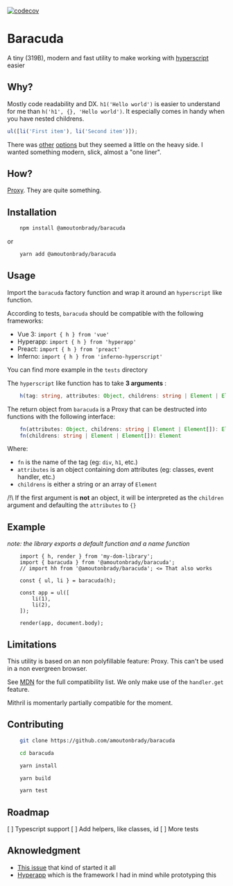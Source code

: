 [![codecov](https://codecov.io/gh/amoutonbrady/baracuda/branch/master/graph/badge.svg)](https://codecov.io/gh/amoutonbrady/baracuda)

# Baracuda

A tiny (319B), modern and fast utility to make working with [hyperscript](https://github.com/hyperhype/hyperscript) easier

## Why?

Mostly code readability and DX. `h1('Hello world')` is easier to understand for me than `h('h1', {}, 'Hello world')`. It especially comes in handy when you have nested childrens.

```js
ul([li('First item'), li('Second item')]);
```

There was [other](https://github.com/ohanhi/hyperscript-helpers) [options](https://github.com/ungoldman/hyperaxe) but they seemed a little on the heavy side. I wanted something modern, slick, almost a "one liner".

## How?

[Proxy](https://developer.mozilla.org/en-US/docs/Web/JavaScript/Reference/Global_Objects/Proxy). They are quite something.

## Installation

```bash
    npm install @amoutonbrady/baracuda
```

or

```bash
    yarn add @amoutonbrady/baracuda
```

## Usage

Import the `baracuda` factory function and wrap it around an `hyperscript` like function.

According to tests, `baracuda` should be compatible with the following frameworks:

-   Vue 3: `import { h } from 'vue'`
-   Hyperapp: `import { h } from 'hyperapp'`
-   Preact: `import { h } from 'preact'`
-   Inferno: `import { h } from 'inferno-hyperscript'`

You can find more example in the `tests` directory

The `hyperscript` like function has to take **3 arguments** :

```ts
    h(tag: string, attributes: Object, childrens: string | Element | Element[])
```

The return object from `baracuda` is a Proxy that can be destructed into functions with the following interface:

```ts
    fn(attributes: Object, childrens: string | Element | Element[]): Element
    fn(childrens: string | Element | Element[]): Element
```

Where:

-   `fn` is the name of the tag (eg: `div`, `h1`, etc.)
-   `attributes` is an object containing dom attributes (eg: classes, event handler, etc.)
-   `childrens` is either a string or an array of `Element`

/!\ If the first argument is **not** an object, it will be interpreted as the `children` argument and defaulting the `attributes` to `{}`

## Example

_note: the library exports a default function and a name function_

```
    import { h, render } from 'my-dom-library';
    import { baracuda } from '@amoutonbrady/baracuda';
    // import hh from '@amoutonbrady/baracuda'; <= That also works

    const { ul, li } = baracuda(h);

    const app = ul([
        li(1),
        li(2),
    ]);

    render(app, document.body);
```

## Limitations

This utility is based on an non polyfillable feature: Proxy. This can't be used in a non evergreen browser.

See [MDN](https://developer.mozilla.org/en-US/docs/Web/JavaScript/Reference/Global_Objects/Proxy#Browser_compatibility) for the full compatibility list. We only make use of the `handler.get` feature.

Mithril is momentarly partially compatible for the moment.

## Contributing

```bash
    git clone https://github.com/amoutonbrady/baracuda

    cd baracuda

    yarn install

    yarn build

    yarn test
```

## Roadmap

[ ] Typescript support
[ ] Add helpers, like classes, id
[ ] More tests

## Aknowledgment

-   [This issue](https://github.com/ohanhi/hyperscript-helpers/issues/26) that kind of started it all
-   [Hyperapp](https://github.com/jorgebucaran/hyperapp) which is the framework I had in mind while prototyping this
